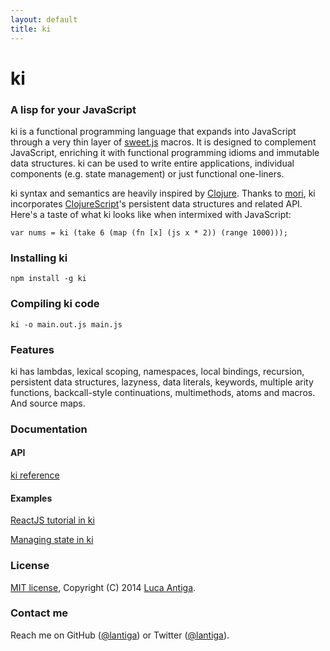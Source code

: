 ```yaml
---
layout: default
title: ki
---
```


# ki

### A lisp for your JavaScript

ki is a functional programming language that expands into JavaScript through a very thin layer of [sweet.js](http://sweetjs.org) macros. It is designed to complement JavaScript, enriching it with functional programming idioms and immutable data structures. ki can be used to write entire applications, individual components (e.g. state management) or just functional one-liners.

ki syntax and semantics are heavily inspired by [Clojure](http://clojure.org). Thanks to [mori](http://swannodette.github.io/mori/), ki incorporates [ClojureScript](https://github.com/clojure/clojurescript)'s persistent data structures and related API. Here's a taste of what ki looks like when intermixed with JavaScript:

    var nums = ki (take 6 (map (fn [x] (js x * 2)) (range 1000)));

### Installing ki

    npm install -g ki

### Compiling ki code

    ki -o main.out.js main.js

### Features

ki has lambdas, lexical scoping, namespaces, local bindings, recursion, persistent data structures, lazyness, data literals, keywords, multiple arity functions, backcall-style continuations, multimethods, atoms and macros. And source maps.

### Documentation

<!-- [ki in 10 minutes]() -->

#### API

[ki reference](/api.html)

#### Examples

[ReactJS tutorial in ki](/react.html)

[Managing state in ki](https://gist.github.com/lantiga/9855416)

### License

[MIT license](http://www.opensource.org/licenses/mit-license.php/), Copyright (C) 2014 [Luca Antiga](http://lantiga.github.io).

### Contact me

Reach me on GitHub ([@lantiga](https://github.com/lantiga)) or Twitter ([@lantiga](http://twitter.com/lantiga)).


